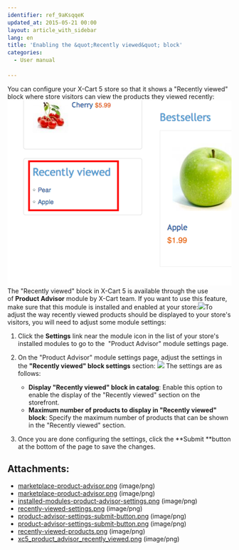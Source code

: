 ```yaml
---
identifier: ref_9aKsqqeK
updated_at: 2015-05-21 00:00
layout: article_with_sidebar
lang: en
title: 'Enabling the &quot;Recently viewed&quot; block'
categories:
  - User manual

---
```



You can configure your X-Cart 5 store so that it shows a "Recently viewed" block where store visitors can view the products they viewed recently: ![](attachments/6389772/6586379.png?effects=drop-shadow)The "Recently viewed" block in X-Cart 5 is available through the use of **Product Advisor** module by X-Cart team. If you want to use this feature, make sure that this module is installed and enabled at your store:![]({{site.baseurl}}/attachments/6389778/8717811.png?effects=drop-shadow)To adjust the way recently viewed products should be displayed to your store's visitors, you will need to adjust some module settings:

1.  Click the **Settings** link near the module icon in the list of your store's installed modules to go to the  "Product Advisor" module settings page.
2.  On the "Product Advisor" module settings page, adjust the settings in the **"Recently viewed" block settings** section:
    ![]({{site.baseurl}}/attachments/6389772/8717922.png?effects=drop-shadow)
    The settings are as follows:
    *   **Display "Recently viewed" block in catalog**: Enable this option to enable the display of the "Recently viewed" section on the storefront.
    *   **Maximum number of products to display in "Recently viewed" block**: Specify the maximum number of products that can be shown in the "Recently viewed" section.

3.  Once you are done configuring the settings, click the **Submit **button at the bottom of the page to save the changes.

## Attachments:

* [marketplace-product-advisor.png]({{site.baseurl}}/attachments/6389772/6586374.png) (image/png)
* [marketplace-product-advisor.png]({{site.baseurl}}/attachments/6389772/6586373.png) (image/png)
* [installed-modules-product-advisor-settings.png]({{site.baseurl}}/attachments/6389772/6586375.png) (image/png)
* [recently-viewed-settings.png]({{site.baseurl}}/attachments/6389772/6586376.png) (image/png)
* [product-advisor-settings-submit-button.png]({{site.baseurl}}/attachments/6389772/6586378.png) (image/png)
* [product-advisor-settings-submit-button.png]({{site.baseurl}}/attachments/6389772/6586377.png) (image/png)
* [recently-viewed-products.png]({{site.baseurl}}/attachments/6389772/6586379.png) (image/png)
* [xc5_product_advisor_recently_viewed.png]({{site.baseurl}}/attachments/6389772/8717922.png) (image/png)